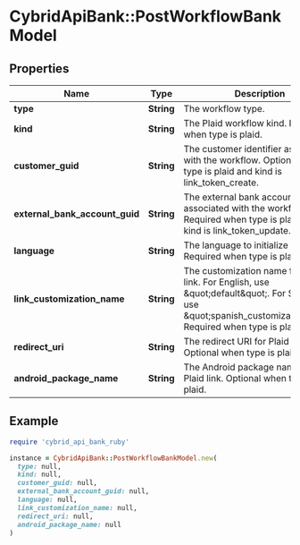 # CybridApiBank::PostWorkflowBankModel

## Properties

| Name | Type | Description | Notes |
| ---- | ---- | ----------- | ----- |
| **type** | **String** | The workflow type. |  |
| **kind** | **String** | The Plaid workflow kind. Required when type is plaid. | [optional] |
| **customer_guid** | **String** | The customer identifier associated with the workflow. Optional when type is plaid and kind is link_token_create. | [optional] |
| **external_bank_account_guid** | **String** | The external bank account identifier associated with the workflow. Required when type is plaid and kind is link_token_update. | [optional] |
| **language** | **String** | The language to initialize Plaid link. Required when type is plaid. | [optional] |
| **link_customization_name** | **String** | The customization name for Plaid link. For English, use \&quot;default\&quot;. For Spanish, use \&quot;spanish_customization\&quot;. Required when type is plaid. | [optional] |
| **redirect_uri** | **String** | The redirect URI for Plaid link. Optional when type is plaid. | [optional] |
| **android_package_name** | **String** | The Android package name for Plaid link. Optional when type is plaid. | [optional] |

## Example

```ruby
require 'cybrid_api_bank_ruby'

instance = CybridApiBank::PostWorkflowBankModel.new(
  type: null,
  kind: null,
  customer_guid: null,
  external_bank_account_guid: null,
  language: null,
  link_customization_name: null,
  redirect_uri: null,
  android_package_name: null
)
```


